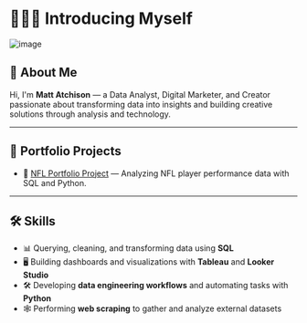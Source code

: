 # 🙋🏻‍♂️ Introducing Myself
![image](https://github.com/user-attachments/assets/52d80028-633d-47e2-a236-5a34d07afb23)

## 👋 About Me
Hi, I'm **Matt Atchison** — a Data Analyst, Digital Marketer, and Creator passionate about transforming data into insights and building creative solutions through analysis and technology.

---

## 🏈 Portfolio Projects

- 🚀 [NFL Portfolio Project](https://github.com/your-username/NFL-Portfolio-Project) — Analyzing NFL player performance data with SQL and Python.

---

## 🛠️ Skills
- 📊 Querying, cleaning, and transforming data using **SQL**
- 🖥️ Building dashboards and visualizations with **Tableau** and **Looker Studio**
- 🛠️ Developing **data engineering workflows** and automating tasks with **Python**
- 🕸️ Performing **web scraping** to gather and analyze external datasets
